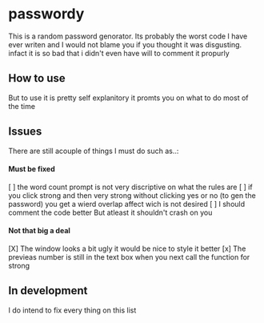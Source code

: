 # passwordy

This is a random password genorator. Its probably the worst code I have ever writen and I would not blame you if you thought it was disgusting.
infact it is so bad that i didn't even have will to comment it propurly

## How to use
But to use it is pretty self explanitory it promts you on what to do most of the time 

## Issues
There are still acouple of things I must do such as..:

#### Must be fixed
[ ] the word count prompt is not very discriptive on what the rules are
[ ] if you click strong and then very strong without clicking yes or no (to gen the password) you get a wierd overlap affect wich is not desired
[ ] I should comment the code better
But atleast it shouldn't crash on you

#### Not that big a deal
[X] The window looks a bit ugly it would be nice to style it better
[x] The previeas number is still in the text box when you next call the function for strong

## In development

I do intend to fix every thing on this list
